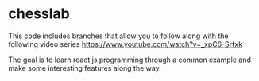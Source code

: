 # chesslab

This code includes branches that allow you to follow along with the following video series https://www.youtube.com/watch?v=_xpC6-Srfxk

The goal is to learn react.js programming through a common example and make some interesting features along the way.

